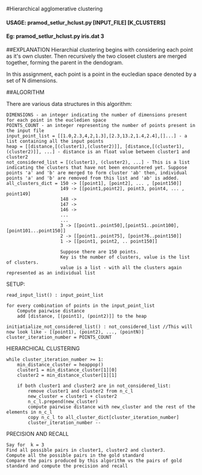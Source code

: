 #Hierarchical agglomerative clustering
####  USAGE: pramod_setlur_hclust.py [INPUT_FILE] [K_CLUSTERS]
####  Eg: pramod_setlur_hclust.py iris.dat 3

##EXPLANATION
Hierarchial clustering begins with considering each point as it's own cluster. Then recursively the two closeet clusters are merged together,
forming the parent in the dendogram. 

In this assignment, each point is a point in the eucledian space denoted by a set of N dimensions. 


##ALGORITHM

There are various data structures in this algorithm:
    
    DIMENSIONS - an integer indicating the number of dimensions present for each point in the eucledien space
    POINTS_COUNT - an integer representing the number of points present in the input file
    input_point_list = [[1.0,2.3,4,2,1.3],[2.3,13.2,1.4,2.4],[]...] - a list containing all the input points
    heap = [[distance,[(cluster1),(cluster2)]], [distance,[(cluster1),(cluster2)]], ...] - distance is an float value between cluster1 and cluster2
    not_considered_list = [(cluster1), (cluster2), ...] - This is a list indicating the clusters that have not been encountered yet. Suppose points 'a' and 'b' are merged to form cluster 'ab' then, individual points 'a' and 'b' are removed from this list and 'ab' is added.
    all_clusters_dict = 150 -> [[point1], [point2], ... , [point150]]
                        149 -> [[point1,point2], point3, point4, ... , point149]
                        148 ->
                        147 ->
                        146 ->
                        ...
                        ...
                        3 -> [[point1..point50],[point51..point100],[point101...point150]]
                        2 -> [[point1..point75], [point76..point150]]
                        1 -> [[point1, point2, .. point150]]

                        Suppose there are 150 points.
                        Key is the number of clusters, value is the list of clusters.
                        value is a list - with all the clusters again represented as an individual list
    
SETUP:
    
    read_input_list() : input_point_list
   
    for every combination of points in the input_point_list
        Compute pairwise distance
        add [distance, [(point1), (point2)]] to the heap

    initiatialize_not_considered_list() : not_considered_list //This will now look like - [(point1), (point2), ..., (pointN)]
    cluster_iteration_number = POINTS_COUNT
    
HIERARCHICAL CLUSTERING
    
    
    while cluster_iteration_number >= 1:
        min_distance_cluster = heappop()
        cluster1 = min_distance_cluster[1][0]
        cluster2 = min_distance_cluster[1][1]

        if both cluster1 and cluster2 are in not_considered_list:
            remove cluster1 and cluster2 from n_c_l
            new_cluster = cluster1 + cluster2
            n_c_l.prepend(new_cluster)
            compute pairwise distance with new_cluster and the rest of the elements in n_c_l
            copy n_c_l to all_cluster_dict[cluster_iteration_number]
            cluster_iteration_number --

PRECISION AND RECALL
    
    Say for  k = 3
    Find all possible pairs in cluster1, cluster2 and cluster3.
    Compute all the possible pairs in the gold standard
    Compare the pairs produced by this algorithm vs the pairs of gold standard and compute the precision and recall
    

